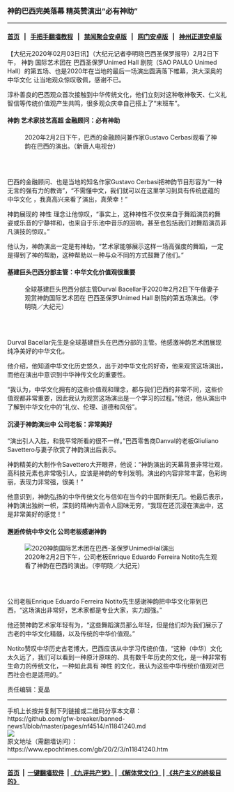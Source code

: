 ### 神韵巴西完美落幕 精英赞演出“必有神助”
------------------------

#### [首页](https://github.com/gfw-breaker/banned-news1/blob/master/README.md) &nbsp;&nbsp;|&nbsp;&nbsp; [手把手翻墙教程](https://github.com/gfw-breaker/guides/wiki) &nbsp;&nbsp;|&nbsp;&nbsp; [禁闻聚合安卓版](https://github.com/gfw-breaker/bn-android) &nbsp;&nbsp;|&nbsp;&nbsp; [网门安卓版](https://github.com/oGate2/oGate) &nbsp;&nbsp;|&nbsp;&nbsp; [神州正道安卓版](https://github.com/SzzdOgate/update) 



<div><p>
 【大纪元2020年02月03日讯】（大纪元记者李明晓巴西圣保罗报导）2月2日下午，
 <ok href="https://www.epochtimes.com/gb/tag/%E7%A5%9E%E9%9F%B5.html">
  神韵
 </ok>
 国际艺术团在
 <ok href="https://www.epochtimes.com/gb/tag/%E5%B7%B4%E8%A5%BF%E5%9C%A3%E4%BF%9D%E7%BD%97unimed-hall.html">
  巴西圣保罗Unimed Hall
 </ok>
 剧院（SAO PAULO Unimed Hall）的第五场、也是2020年在当地的最后一场演出圆满落下帷幕，洪大深奥的
 <ok href="https://www.epochtimes.com/gb/tag/%E4%B8%AD%E5%8D%8E%E6%96%87%E5%8C%96.html">
  中华文化
 </ok>
 让当地观众惊叹敬佩，感谢不已。
</p>
<p>
 淳朴善良的巴西观众首次接触到中华传统文化，他们立刻对这种敬神敬天、仁义礼智信等传统价值观产生共鸣，很多观众庆幸自己搭上了“末班车”。
</p>
<h4>
 <ok href="https://www.epochtimes.com/gb/tag/%E7%A5%9E%E9%9F%B5.html">
  神韵
 </ok>
 艺术家技艺高超 金融顾问：必有神助
</h4>
<figure class="wp-caption aligncenter" id="attachment_11841195" style="width: 450px">
 <ok href="http://i.epochtimes.com/assets/uploads/2020/02/2002021853222124.jpg">
  <img alt="" class="wp-image-11841195 size-medium" src="http://i.epochtimes.com/assets/uploads/2020/02/2002021853222124-450x300.jpg"/>
 </ok>
 <br/><figcaption class="wp-caption-text">
  2020年2月2日下午，巴西的金融顾问兼作家Gustavo Cerbasi观看了神韵在巴西的演出。（新唐人电视台）
 </figcaption><br/>
</figure><br/>
<p>
 巴西的金融顾问、也是当地的知名作家Gustavo Cerbasi把神韵节目形容为“一种无言的强有力的教诲”，“不需懂中文，我们就可以在这里学习到具有传统底蕴的
 <ok href="https://www.epochtimes.com/gb/tag/%E4%B8%AD%E5%8D%8E%E6%96%87%E5%8C%96.html">
  中华文化
 </ok>
 ，我真高兴来看了演出，真荣幸！”
</p>
<p>
 神韵展现的
 <ok href="https://www.epochtimes.com/gb/tag/%E7%A5%9E%E6%80%A7.html">
  神性
 </ok>
 理念让他惊叹，“事实上，这种神性不仅仅来自于舞蹈演员的舞姿或乐音的宁静祥和，也来自于乐池中音乐的回响，甚至也包括我们对舞蹈演员非凡演技的惊叹。”
</p>
<p>
 他认为，神韵演出一定是有神助，“艺术家能够展示这样一场高强度的舞蹈，一定是得到了神的帮助，这种帮助以一种与众不同的方式鼓舞了他们。”
</p>
<h4>
 基建巨头巴西分部主管：中华文化价值观很重要
</h4>
<figure class="wp-caption aligncenter" id="attachment_11841273" style="width: 450px">
 <ok href="http://i.epochtimes.com/assets/uploads/2020/02/2002021805302124.jpg">
  <img alt="" class="wp-image-11841273 size-medium" src="http://i.epochtimes.com/assets/uploads/2020/02/2002021805302124-450x299.jpg"/>
 </ok>
 <br/><figcaption class="wp-caption-text">
  全球基建巨头巴西分部主管Durval Bacellar于2020年2月2日下午偕妻子观赏神韵国际艺术团在
  <ok href="https://www.epochtimes.com/gb/tag/%E5%B7%B4%E8%A5%BF%E5%9C%A3%E4%BF%9D%E7%BD%97unimed-hall.html">
   巴西圣保罗Unimed Hall
  </ok>
  剧院的第五场演出。（李明晓／大纪元）
 </figcaption><br/>
</figure><br/>
<p>
 Durval Bacellar先生是全球基建巨头在巴西分部的主管。他感激神韵艺术团展现纯净美好的中华文化。
</p>
<p>
 他介绍，他知道中华文化历史悠久，出于对中华文化的好奇，他来观赏这场演出，而他在演出中意识到中华神传文化的重要性。
</p>
<p>
 “我认为，中华文化拥有的这些价值观和理念，都与我们巴西的非常不同，这些价值观都非常重要，因此我认为观赏这场演出是一个学习的过程。”他说，他从演出中了解到中华文化中的“礼仪、伦理、道德和风俗”。
</p>
<h4>
 沉浸于神韵演出中 公司老板：非常美好
</h4>
<p>
 “演出引人入胜，和我平常所看的很不一样。”巴西零售商Danval的老板Gliuliano Savettero与妻子欣赏了神韵演出后表示。
</p>
<p>
 神韵精美的大制作令Savettero大开眼界，他说：“神韵演出的天幕背景非常壮观，高科技元素也非常吸引人，应该是神韵的专利发明。演出的内容非常丰富，色彩绚丽，表现力非常强，很美！”
</p>
<p>
 他意识到，神韵弘扬的中华传统文化与信仰在当今的中国所剩无几。他最后表示，神韵演出独树一帜，深刻的精神内涵令人回味无穷，“我现在还沉浸在演出中，这是非常美好的感觉！”
</p>
<h4>
 邂逅传统中华文化 公司老板感谢神韵
</h4>
<figure class="wp-caption aligncenter" id="attachment_11841134" style="width: 450px">
 <ok href="http://i.epochtimes.com/assets/uploads/2020/02/2002021805452124.jpg">
  <img alt="2020神韵国际艺术团在巴西-圣保罗UnimedHall演出" class="wp-image-11841134 size-medium" src="http://i.epochtimes.com/assets/uploads/2020/02/2002021805452124-450x300.jpg" title="2020神韵国际艺术团在巴西-圣保罗UnimedHall演出"/>
 </ok>
 <br/><figcaption class="wp-caption-text">
  2020年2月2日下午，公司老板Enrique Eduardo Ferreira Notito先生观看了神韵在巴西的演出。（李明晓／大纪元）
 </figcaption><br/>
</figure><br/>
<p>
 公司老板Enrique Eduardo Ferreira Notito先生感谢神韵把中华文化带到巴西，“这场演出非常好，艺术家都是专业大家，实力超强。”
</p>
<p>
 他还赞神韵艺术家年轻有为，“这些舞蹈演员那么年轻，但是他们却为我们展示了古老的中华文化精髓，以及传统的中华价值观。”
</p>
<p>
 Notito赞叹中华历史古老博大，巴西应该从中学习传统价值，“这种（中华）文化太久远了，我们可以看到一种原汁原味的、具有数千年历史的文化，是一种非常有生命力的传统文化，一种如此具有
 <ok href="https://www.epochtimes.com/gb/tag/%E7%A5%9E%E6%80%A7.html">
  神性
 </ok>
 的文化，我认为这些中华传统价值观对巴西社会也是适用的。”
</p>
<p>
 责任编辑：夏晶
</p>
</div>
<hr/>
手机上长按并复制下列链接或二维码分享本文章：<br/>
https://github.com/gfw-breaker/banned-news1/blob/master/pages/nf4514/n11841240.md <br/>
<a href='https://github.com/gfw-breaker/banned-news1/blob/master/pages/nf4514/n11841240.md'><img src='https://github.com/gfw-breaker/banned-news1/blob/master/pages/nf4514/n11841240.md.png'/></a> <br/>
原文地址（需翻墙访问）：https://www.epochtimes.com/gb/20/2/3/n11841240.htm


------------------------
#### [首页](https://github.com/gfw-breaker/banned-news1/blob/master/README.md) &nbsp;|&nbsp; [一键翻墙软件](https://github.com/gfw-breaker/nogfw/blob/master/README.md) &nbsp;| [《九评共产党》](https://github.com/gfw-breaker/9ping.md/blob/master/README.md#九评之一评共产党是什么) | [《解体党文化》](https://github.com/gfw-breaker/jtdwh.md/blob/master/README.md) | [《共产主义的终极目的》](https://github.com/gfw-breaker/gczydzjmd.md/blob/master/README.md)


<img src='http://gfw-breaker.win/banned-news/pages/nf4514/n11841240.md' width='0px' height='0px'/>